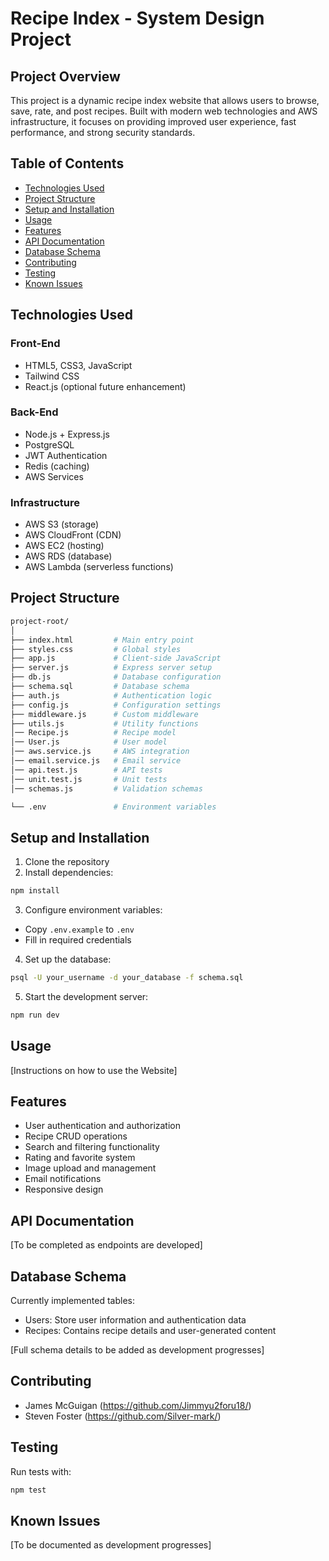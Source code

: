 # Recipe Index - System Design Project

## Project Overview

This project is a dynamic recipe index website that allows users to browse, save, rate, and post recipes. 
Built with modern web technologies and AWS infrastructure, it focuses on providing improved user experience, fast performance, 
and strong security standards.

## Table of Contents

- [Technologies Used](#technologies-used)
- [Project Structure](#project-structure)
- [Setup and Installation](#setup-and-installation)
- [Usage](#usage)
- [Features](#features)
- [API Documentation](#api-documentation)
- [Database Schema](#database-schema)
- [Contributing](#contributing)
- [Testing](#testing)
- [Known Issues](#known-issues)

## Technologies Used

### Front-End
- HTML5, CSS3, JavaScript
- Tailwind CSS
- React.js (optional future enhancement)

### Back-End
- Node.js + Express.js
- PostgreSQL
- JWT Authentication
- Redis (caching)
- AWS Services

### Infrastructure
- AWS S3 (storage)
- AWS CloudFront (CDN)
- AWS EC2 (hosting)
- AWS RDS (database)
- AWS Lambda (serverless functions)

## Project Structure
```bash
project-root/
│
├── index.html         # Main entry point
├── styles.css         # Global styles
├── app.js             # Client-side JavaScript
├── server.js          # Express server setup
├── db.js              # Database configuration
├── schema.sql         # Database schema
├── auth.js            # Authentication logic
├── config.js          # Configuration settings
├── middleware.js      # Custom middleware
├── utils.js           # Utility functions
│── Recipe.js          # Recipe model
│── User.js            # User model
│── aws.service.js     # AWS integration
│── email.service.js   # Email service
│── api.test.js        # API tests
│── unit.test.js       # Unit tests
│── schemas.js         # Validation schemas

└── .env               # Environment variables
```

## Setup and Installation

1. Clone the repository
2. Install dependencies:
```bash
npm install
```

3. Configure environment variables:
- Copy `.env.example` to `.env`
- Fill in required credentials

4. Set up the database:
```bash
psql -U your_username -d your_database -f schema.sql
```

5. Start the development server:
```bash
npm run dev
```

## Usage

[Instructions on how to use the Website]



## Features

- User authentication and authorization
- Recipe CRUD operations
- Search and filtering functionality
- Rating and favorite system
- Image upload and management
- Email notifications
- Responsive design



## API Documentation

[To be completed as endpoints are developed]



## Database Schema

Currently implemented tables:
- Users: Store user information and authentication data
- Recipes: Contains recipe details and user-generated content



[Full schema details to be added as development progresses]



## Contributing

- James McGuigan (https://github.com/Jimmyu2foru18/)
- Steven Foster (https://github.com/Silver-mark/)

## Testing

Run tests with:
```bash
npm test
```

## Known Issues

[To be documented as development progresses]

